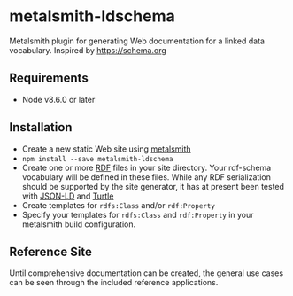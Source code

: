 # metalsmith-ldschema
Metalsmith plugin for generating Web documentation for a linked data vocabulary. Inspired by https://schema.org

## Requirements
* Node v8.6.0 or later

## Installation
* Create a new static Web site using [metalsmith](http://www.metalsmith.io/)
* `npm install --save metalsmith-ldschema`
* Create one or more [RDF](https://www.w3.org/TR/rdf11-concepts/) files in your site directory. Your rdf-schema vocabulary will be defined in these files. While any RDF serialization should be supported by the site generator, it has at present been tested with [JSON-LD](http://json-ld.org/) and [Turtle](https://www.w3.org/TeamSubmission/turtle/)
* Create templates for `rdfs:Class` and/or `rdf:Property`
* Specify your templates for `rdfs:Class` and `rdf:Property` in your metalsmith build configuration.

## Reference Site
Until comprehensive documentation can be created, the general use cases can be seen through the included reference applications.
